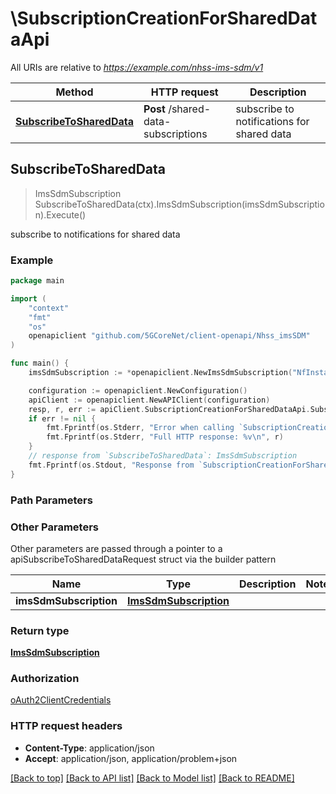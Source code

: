 # \SubscriptionCreationForSharedDataApi

All URIs are relative to *https://example.com/nhss-ims-sdm/v1*

Method | HTTP request | Description
------------- | ------------- | -------------
[**SubscribeToSharedData**](SubscriptionCreationForSharedDataApi.md#SubscribeToSharedData) | **Post** /shared-data-subscriptions | subscribe to notifications for shared data



## SubscribeToSharedData

> ImsSdmSubscription SubscribeToSharedData(ctx).ImsSdmSubscription(imsSdmSubscription).Execute()

subscribe to notifications for shared data

### Example

```go
package main

import (
    "context"
    "fmt"
    "os"
    openapiclient "github.com/5GCoreNet/client-openapi/Nhss_imsSDM"
)

func main() {
    imsSdmSubscription := *openapiclient.NewImsSdmSubscription("NfInstanceId_example", "CallbackReference_example", []string{"MonitoredResourceUris_example"}) // ImsSdmSubscription | 

    configuration := openapiclient.NewConfiguration()
    apiClient := openapiclient.NewAPIClient(configuration)
    resp, r, err := apiClient.SubscriptionCreationForSharedDataApi.SubscribeToSharedData(context.Background()).ImsSdmSubscription(imsSdmSubscription).Execute()
    if err != nil {
        fmt.Fprintf(os.Stderr, "Error when calling `SubscriptionCreationForSharedDataApi.SubscribeToSharedData``: %v\n", err)
        fmt.Fprintf(os.Stderr, "Full HTTP response: %v\n", r)
    }
    // response from `SubscribeToSharedData`: ImsSdmSubscription
    fmt.Fprintf(os.Stdout, "Response from `SubscriptionCreationForSharedDataApi.SubscribeToSharedData`: %v\n", resp)
}
```

### Path Parameters



### Other Parameters

Other parameters are passed through a pointer to a apiSubscribeToSharedDataRequest struct via the builder pattern


Name | Type | Description  | Notes
------------- | ------------- | ------------- | -------------
 **imsSdmSubscription** | [**ImsSdmSubscription**](ImsSdmSubscription.md) |  | 

### Return type

[**ImsSdmSubscription**](ImsSdmSubscription.md)

### Authorization

[oAuth2ClientCredentials](../README.md#oAuth2ClientCredentials)

### HTTP request headers

- **Content-Type**: application/json
- **Accept**: application/json, application/problem+json

[[Back to top]](#) [[Back to API list]](../README.md#documentation-for-api-endpoints)
[[Back to Model list]](../README.md#documentation-for-models)
[[Back to README]](../README.md)


